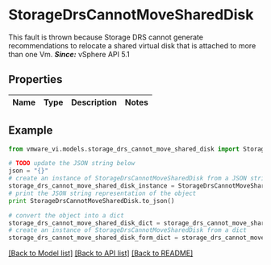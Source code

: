 # StorageDrsCannotMoveSharedDisk

This fault is thrown because Storage DRS cannot generate recommendations to relocate a shared virtual disk that is attached to more than one Vm.  ***Since:*** vSphere API 5.1 

## Properties
Name | Type | Description | Notes
------------ | ------------- | ------------- | -------------

## Example

```python
from vmware_vi.models.storage_drs_cannot_move_shared_disk import StorageDrsCannotMoveSharedDisk

# TODO update the JSON string below
json = "{}"
# create an instance of StorageDrsCannotMoveSharedDisk from a JSON string
storage_drs_cannot_move_shared_disk_instance = StorageDrsCannotMoveSharedDisk.from_json(json)
# print the JSON string representation of the object
print StorageDrsCannotMoveSharedDisk.to_json()

# convert the object into a dict
storage_drs_cannot_move_shared_disk_dict = storage_drs_cannot_move_shared_disk_instance.to_dict()
# create an instance of StorageDrsCannotMoveSharedDisk from a dict
storage_drs_cannot_move_shared_disk_form_dict = storage_drs_cannot_move_shared_disk.from_dict(storage_drs_cannot_move_shared_disk_dict)
```
[[Back to Model list]](../README.md#documentation-for-models) [[Back to API list]](../README.md#documentation-for-api-endpoints) [[Back to README]](../README.md)


